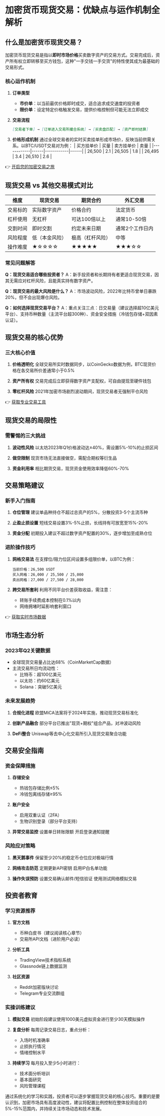 # 加密货币现货交易：优缺点与运作机制全解析

## 什么是加密货币现货交易？
加密货币现货交易是指以**即时市场价格**买卖数字资产的交易方式。交易完成后，资产所有权立即转移至买方钱包，这种"一手交钱一手交货"的特性使其成为最基础的交易形式。

### 核心运作机制
1. **订单类型**
   - **市价单**：以当前最优价格即时成交，适合追求成交速度的投资者
   - **限价单**：设定特定价格触发交易，提供价格控制但可能无法立即成交

2. **交易流程**
   ```markdown
   [交易者下单] → [订单进入交易所撮合系统] → [买卖盘匹配] → [资产即时结算]
   ```

3. **价格形成机制**
   通过全球交易者的实时买卖挂单形成市场价，反映当前供需关系。以BTC/USDT交易对为例：
   | 买方挂单价 | 买量 | 卖方挂单价 | 卖量 |
   |------------|------|------------|------|
   | 26,500     | 2.1  | 26,505     | 1.8  |
   | 26,495     | 3.4  | 26,510     | 2.6  |

👉 [开启您的加密交易之旅](https://bit.ly/okx_welcome)

## 现货交易 vs 其他交易模式对比
| 维度        | 现货交易          | 期货合约          | 外汇交易          |
|-------------|-------------------|-------------------|-------------------|
| 交易标的    | 实际数字资产      | 价格合约          | 法定货币          |
| 杠杆使用    | 无杠杆            | 可达100倍以上     | 通常10-50倍       |
| 交割时间    | 即时交割          | 约定未来日期      | 通常2个工作日内   |
| 风险程度    | 低（本金风险）    | 极高（杠杆风险）  | 中等              |
| 操作难度    | ★☆☆☆☆            | ★★★★★            | ★★★☆☆            |

### 常见问题解答
**Q：现货交易适合哪些投资者？**
A：新手投资者和长期持有者更适合现货交易，因其无需应对杠杆风险，且能真实持有数字资产。

**Q：现货交易的最大风险是什么？**
A：市场波动风险，2022年比特币曾单日暴跌20%，但不会出现爆仓风险。

**Q：如何选择现货交易平台？**
A：重点关注三点：日交易量（建议选择超10亿美元平台）、支持币种数量（主流平台超300种）、资金安全措施（冷钱包存储+双因素认证）。

## 现货交易的核心优势
### 三大核心价值
1. **价格透明化**
   全球交易所实时数据同步，以CoinGecko数据为例，BTC现货价格在各交易所价差通常小于0.5%

2. **资产所有权**
   交易完成后立即获得数字资产支配权，可自由提现至硬件钱包

3. **零杠杆风险**
   2021年加密市场剧烈波动期间，现货交易者无强制平仓风险

👉 [获取专业交易工具](https://bit.ly/okx_welcome)

## 现货交易的局限性
### 需警惕的三大挑战
1. **波动性风险**
   以太坊2023年Q1价格波动达±40%，需设置5%-10%的止损区间

2. **做空限制**
   现货市场无法直接做空，需配合期权等衍生品

3. **资金利用率**
   相比期货交易，现货资金使用效率降低60%-70%

## 交易策略建议
### 新手入门指南
1. **仓位管理**
   建议单品种持仓不超过总资产的5%，分散投资3-5个主流币种

2. **止盈止损设置**
   短线交易设置3%-5%止损，长线持有可放宽至15%-20%

3. **资金分配**
   初期投入建议不超过数字资产配置的30%，逐步增加至成熟仓位

### 进阶操作技巧
1. **网格交易法**
   在支撑位/阻力位区间设置多组限价单，以BTC为例：
   ```
   当前价格：26,500 USDT
   买入网格：26,000 / 25,500 / 25,000
   卖出网格：27,000 / 27,500 / 28,000
   ```

2. **跨交易所套利**
   利用不同平台价差获取收益，需注意：
   - 转账手续费成本控制在0.1%以内
   - 网络拥堵时延影响套利窗口

👉 [获取实时市场数据](https://bit.ly/okx_welcome)

## 市场生态分析
### 2023年Q2关键数据
- 全球现货交易量占比达68%（CoinMarketCap数据）
- 主流交易所日均流动性：
  - 比特币：超100亿美元
  - 以太坊：约60亿美元
  - Solana：突破5亿美元

### 未来发展趋势
1. **合规化进程**
   欧盟MiCA法案将于2024年实施，推动现货交易标准化

2. **创新产品融合**
   部分平台已推出"现货+期权"组合产品，对冲波动风险

3. **DeFi整合**
   Uniswap等去中心化交易所引入现货交易聚合功能

## 交易安全指南
### 资金保障措施
1. **存储安全**
   - 热钱包存储比例≤5%
   - 冷钱包离线存储≥95%

2. **账户安全**
   - 启用双重认证（2FA）
   - 生物识别登录（部分平台支持）

3. **异常交易监控**
   设置单日转账限额
   开启登录通知提醒

### 风险应对策略
1. **黑天鹅事件**
   保留至少20%的稳定币仓位应对极端行情

2. **网络攻击防范**
   定期更新API密钥
   启用IP白名单功能

3. **操作失误预防**
   设置交易确认邮件/短信验证
   使用测试网络模拟交易

## 投资者教育
### 学习资源推荐
1. **官方文档**
   - 币种白皮书（建议阅读核心章节）
   - 交易所API文档（进阶用户必读）

2. **分析工具**
   - TradingView技术指标系统
   - Glassnode链上数据监测

3. **社区资源**
   - Reddit加密版块讨论
   - Telegram专业交流群组

### 实操训练建议
1. **模拟交易**
   初始阶段建议使用1000美元虚拟资金进行至少30天模拟操作

2. **复盘分析**
   每周记录交易日志，重点分析：
   - 入场时机准确率
   - 止损执行情况
   - 情绪控制水平

3. **持续学习**
   每月投入至少5小时进行：
   - 技术面分析培训
   - 基本面研究
   - 风险管理课程

通过系统化的学习和实践，投资者可以逐步掌握现货交易的核心技巧。重要的是要认识到，加密市场具有高度波动性，建议将配置比例控制在整体投资组合的5%-15%范围内，并持续关注市场动态和技术发展。